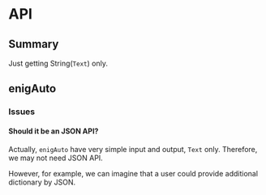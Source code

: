 API
====

## Summary

Just getting String(`Text`) only.

## enigAuto

### Issues

#### Should it be an JSON API?

Actually, `enigAuto` have very simple input and output, `Text` only.
Therefore, we may not need JSON API.

However, for example, we can imagine that a user could provide additional dictionary by JSON.
